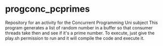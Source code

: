 # progconc_pcprimes
Repository for an activity for the Concurrent Programming Uni subject
This program generates a list of random number in a buffer so that consumer threads take then and see if it's a prime number.
To execute, just give the play.sh permission to run and it will compile the code and execute it.
